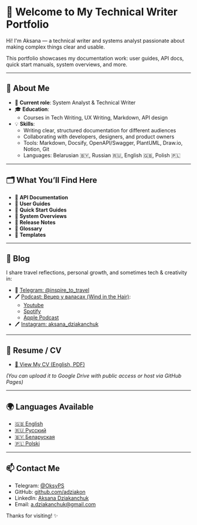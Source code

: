 # 👋 Welcome to My Technical Writer Portfolio

Hi! I'm Aksana — a technical writer and systems analyst passionate about making complex things clear and usable.

This portfolio showcases my documentation work: user guides, API docs, quick start manuals, system overviews, and more.

---

## 📌 About Me

- 💼 **Current role**: System Analyst & Technical Writer  
- 🎓 **Education**:  
  - Courses in Tech Writing, UX Writing, Markdown, API design  
- 💡 **Skills**:
  - Writing clear, structured documentation for different audiences  
  - Collaborating with developers, designers, and product owners  
  - Tools: Markdown, Docsify, OpenAPI/Swagger, PlantUML, Draw.io, Notion, Git  
  - Languages: Belarusian 🇧🇾, Russian 🇷🇺, English 🇬🇧, Polish 🇵🇱

---

## 🗂 What You’ll Find Here

- 📘 **API Documentation**
- 👤 **User Guides**
- 🚀 **Quick Start Guides**
- 🧱 **System Overviews**
- 📝 **Release Notes**
- 📖 **Glossary**
- 📂 **Templates**

---

## 🧪 Blog

I share travel reflections, personal growth, and sometimes tech & creativity in:
- 🌴 [Telegram: @inspire_to_travel](https://t.me/inspire_to_travel)
- 🖊️ [Podcast: Вецер у валасах (Wind in the Hair)](https://inspiretotravel.mave.digital/):
  - [Youtube](https://www.youtube.com/playlist?list=PLKuah_WDKW0Fizow-cZDplW7ShMHZ3-V0)
  - [Spotify](https://open.spotify.com/show/5T0CPqERyYo9LJVtCZuGeP?si=dfWF6OBwQZOsacmx42G-VQ)
  - [Apple Podcast](https://podcasts.apple.com/us/podcast/%D0%B2%D0%B5%D1%86%D0%B5%D1%80-%D1%83-%D0%B2%D0%B0%D0%BB%D0%B0%D1%81%D0%B0%D1%85/id1788992047?uo=4)
- 🖊️ [Instagram: aksana_dziakanchuk](https://www.instagram.com/aksana_dziakanchuk/)

---

## 🔗 Resume / CV

- [📄 View My CV (English, PDF)](https://yourdomain.com/cv-en.pdf)

_(You can upload it to Google Drive with public access or host via GitHub Pages)_

---

## 🌍 Languages Available

- <a href="docs/en/" target="_self" rel="external">🇬🇧 English</a>  
- <a href="docs/ru/" target="_self" rel="external">🇷🇺 Русский</a>  
- [🇧🇾 Беларуская](docs/be/)
- [🇵🇱 Polski](docs/pl/)

---

## 📫 Contact Me

- Telegram: [@OksyPS](https://t.me/OksyPS)
- GitHub: [github.com/adziakon](https://github.com/adziakon)
- LinkedIn: [Aksana Dziakanchuk](https://www.linkedin.com/in/adziakanchuk/)
- Email: a.dziakanchuk@gmail.com

Thanks for visiting! ✨